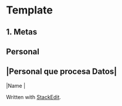 # Template
## 1.  Metas
## Personal
|Personal que procesa Datos|
---------------------
|Name |

 Written with [StackEdit](https://stackedit.io/).
<!--stackedit_data:
eyJoaXN0b3J5IjpbMTU4ODM5MTY4MywtODc1MDM3MjI0LDE2Mj
I3NTA4ODksNzMwOTk4MTE2XX0=
-->